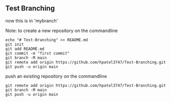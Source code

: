 ## Test Branching
now this is in 'mybranch'

Note:
to create a new repository on the commandline
```textmate
echo "# Test-Branching" >> README.md
git init
git add README.md
git commit -m "first commit"
git branch -M main
git remote add origin https://github.com/hpatel3747/Test-Branching.git
git push -u origin main
```
push an existing repository on the commandline
```textmate
git remote add origin https://github.com/hpatel3747/Test-Branching.git
git branch -M main
git push -u origin main
```